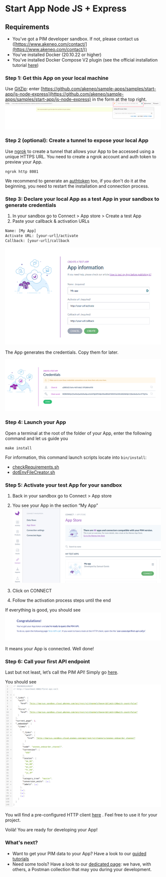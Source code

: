# Start App Node JS + Express

## Requirements
- You’ve got a PIM developer sandbox. If not, please contact us ([https://www.akeneo.com/contact/](https://www.akeneo.com/contact/))
- You’ve installed Docker (20.10.22 or higher)
- You’ve installed Docker Compose V2 plugin (see the official installation tutorial [here](https://docs.docker.com/compose/install/))

### Step 1: Get this App on your local machine
Use [GitZip](https://kinolien.github.io/gitzip/): enter [https://github.com/akeneo/sample-apps/samples/start-app/js-node-express](https://github.com/akeneo/sample-apps/samples/start-app/js-node-express) in the form at the top right.
![img.png](../../../common/images/step1-1.png)

### Step 2 (optional): Create a tunnel to expose your local App
Use [ngrok]([https://ngrok.com/](https://ngrok.com/)) to create a tunnel that allows your App to be accessed using a unique HTTPS URL. You need to create a ngrok account and auth token to preview your App.
```
ngrok http 8081
```
We recommend to generate an [authtoken](https://dashboard.ngrok.com/get-started/your-authtoken) too, if you don't do it at the beginning, you need to restart the installation and connection process.

### Step 3: Declare your local App as a test App in your sandbox to generate credentials
1. In your sandbox go to Connect > App store > Create a test App
2. Paste your callback & activation URLs
```
Name: [My App]
Activate URL: [your-url]/activate
Callback: [your-url]/callback
```
![img.png](../../../common/images/step3-1.png)

The App generates the credentials. Copy them for later.

![img.png](../../../common/images/step3-2.png)

### Step 4: Launch your App
Open a terminal at the root of the folder of your App, enter the following command and let us guide you
```
make install
```
For information, this command launch scripts locate into `bin/install`:

- [checkRequirements.sh](https://github.com/akeneo/sample-apps/blob/main/samples/start-app/js-node-express/bin/install/checkRequirements.sh)
- [dotEnvFileCreator.sh](https://github.com/akeneo/sample-apps/blob/main/samples/start-app/js-node-express/bin/install/dotEnvFileCreator.sh)

### Step 5: Activate your test App for your sandbox
1. Back in your sandbox go to Connect > App store
2. You see your App in the section “My App”
   ![img.png](../../../common/images/step5-1.png)

3. Click on CONNECT
4. Follow the activation process steps until the end

If everything is good, you should see
![img.png](../../../common/images/step5-2_js-node-express.png)

It means your App is connected. Well done!

### Step 6: Call your first API endpoint

Last but not least, let’s call the PIM API!
Simply go [here](http://localhost:8081/first-api-call).

You should see
![img.png](../../../common/images/step6-1.png)

You will find a pre-configured HTTP client [here](https://github.com/akeneo/sample-apps/blob/main/samples/start-app/js-node-express/client/https-client.js) . Feel free to use it for your project.

Voilà! You are ready for developing your App!

### What's next?
- Want to get your PIM data to your App? Have a look to our [guided tutorials](https://api.akeneo.com/tutorials/homepage.html#tags=App%20Workflow)
- Need some tools? Have a look to our [dedicated page](https://api.akeneo.com/apps/app-developer-tools.html): we have, with others, a Postman collection that may you during your development.
